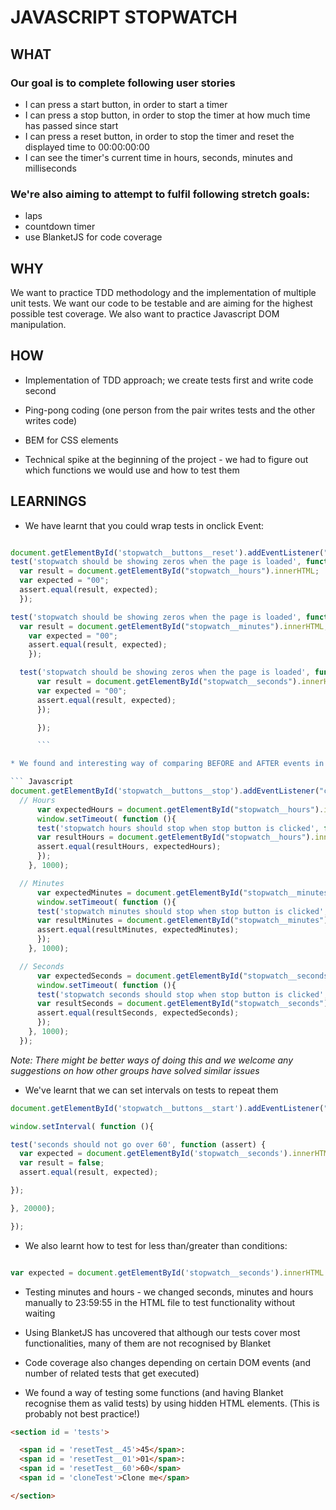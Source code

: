 # JAVASCRIPT STOPWATCH

## WHAT

### Our goal is to complete following user stories

 * I can press a start button, in order to start a timer
 * I can press a stop button, in order to stop the timer at how much time has passed since start
 * I can press a reset button, in order to stop the timer and reset the displayed time to 00:00:00:00
 * I can see the timer's current time in hours, seconds, minutes and milliseconds

### We're also aiming to attempt to fulfil following stretch goals:

* laps
* countdown timer
* use BlanketJS for code coverage

## WHY

We want to practice TDD methodology and the implementation of multiple unit tests. We want our code to be testable and are aiming for the highest possible test coverage. We also want to practice Javascript DOM manipulation.

## HOW

* Implementation of TDD approach; we create tests first and write code second

* Ping-pong coding (one person from the pair writes tests and the other writes code)

* BEM for CSS elements

* Technical spike at the beginning of the project - we had to figure out which functions we would use and how to test them

## LEARNINGS

* We have learnt that you could wrap tests in onclick Event:

``` Javascript

document.getElementById('stopwatch__buttons__reset').addEventListener("click", function(){
test('stopwatch should be showing zeros when the page is loaded', function(assert) {
  var result = document.getElementById("stopwatch__hours").innerHTML;
  var expected = "00";
  assert.equal(result, expected);
  });

test('stopwatch should be showing zeros when the page is loaded', function(assert) {
  var result = document.getElementById("stopwatch__minutes").innerHTML;
    var expected = "00";
    assert.equal(result, expected);
    });

  test('stopwatch should be showing zeros when the page is loaded', function(assert) {
      var result = document.getElementById("stopwatch__seconds").innerHTML;
      var expected = "00";
      assert.equal(result, expected);
      });

      });

      ```

* We found and interesting way of comparing BEFORE and AFTER events in testing:

``` Javascript
document.getElementById('stopwatch__buttons__stop').addEventListener("click", function(){
  // Hours
      var expectedHours = document.getElementById("stopwatch__hours").innerHTML;
      window.setTimeout( function (){
      test('stopwatch hours should stop when stop button is clicked', function(assert) {
      var resultHours = document.getElementById("stopwatch__hours").innerHTML;
      assert.equal(resultHours, expectedHours);
      });
    }, 1000);

  // Minutes
      var expectedMinutes = document.getElementById("stopwatch__minutes").innerHTML;
      window.setTimeout( function (){
      test('stopwatch minutes should stop when stop button is clicked', function(assert) {
      var resultMinutes = document.getElementById("stopwatch__minutes").innerHTML;
      assert.equal(resultMinutes, expectedMinutes);
      });
    }, 1000);

  // Seconds
      var expectedSeconds = document.getElementById("stopwatch__seconds").innerHTML;
      window.setTimeout( function (){
      test('stopwatch seconds should stop when stop button is clicked', function(assert) {
      var resultSeconds = document.getElementById("stopwatch__seconds").innerHTML;
      assert.equal(resultSeconds, expectedSeconds);
      });
    }, 1000);
  });
```       
*Note: There might be better ways of doing this and we welcome any suggestions on how other groups have solved similar issues*

* We've learnt that we can set intervals on tests to repeat them

``` Javascript
document.getElementById('stopwatch__buttons__start').addEventListener("click", function(){

window.setInterval( function (){

test('seconds should not go over 60', function (assert) {
  var expected = document.getElementById('stopwatch__seconds').innerHTML > 59;
  var result = false;
  assert.equal(result, expected);

});

}, 20000);

});
```
* We also learnt how to test for less than/greater than conditions:

``` Javascript

var expected = document.getElementById('stopwatch__seconds').innerHTML > 59;

```

* Testing minutes and hours - we changed seconds, minutes and hours manually to 23:59:55 in the HTML file to test functionality without waiting

* Using BlanketJS has uncovered that although our tests cover most functionalities, many of them are not recognised by Blanket

* Code coverage also changes depending on certain DOM events (and number of related tests that get executed)

* We found a way of testing some functions (and having Blanket recognise them as valid tests) by using hidden HTML elements. (This is probably not best practice!)

``` HTML
<section id = 'tests'>

  <span id = 'resetTest__45'>45</span>:
  <span id = 'resetTest__01'>01</span>:
  <span id = 'resetTest__60'>60</span>
  <span id = 'cloneTest'>Clone me</span>

</section>
```
